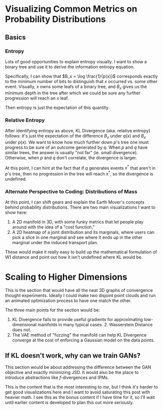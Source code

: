 # Visualizing Common Metrics on Probability Distributions

## Basics

### Entropy

Lots of good opportunities to explain entropy visually. I want to show a binary tree and use it to derive the information entropy equation.

Specifically, I can show that $B_x = \log \frac{1}{p(x)}$ corresponds exactly to the minimum number of bits to distinguish that $x$ occurred vs. some other event. Visually, $x$ owns some leafs of a binary tree, and $B_x$ gives us the minimum depth in the tree after which we could be sure any further progression will reach an $x$ leaf.

Then entropy is just the expectation of this quantity.

### Relative Entropy

After identifying entropy as above, KL Divergence (aka. relative entropy) follows: it's just the expectation of the difference $B_x$ under $q(x)$ and $B_x$ under $p(x)$. We want to know how much further down $p$'s tree one must progress to be sure of an outcome generated by $q$. When $p$ and $q$ have similar trees, the answer is usually "not far" (ie. small divergence). Otherwise, when $p$ and $q$ don't correlate, the divergence is larger.  

At this point, I can hint at the fact that if $q$ generates events $x^*$ that aren't in $p$'s tree, then no progression in the tree will reach $x^*$, so the divergence is undefined.

### Alternate Perspective to Coding: Distributions of Mass

At this point, I can shift gears and explain the Earth Mover's concepts behind probability distributions. There are two main visualizations I want to show here:
1. A 2D manifold in 3D, with some funky metrics that let people play around with the idea of a "cost function." 
2. A 2D heatmap of a joint distribution and its marginals, where users can pick a slice in one marginal and see where it ends up in the other marginal under the induced transport plan. 

These would make it really easy to build up the mathematical formulation of W1 distance and point out how it isn't undefined where KL would be.


# Scaling to Higher Dimensions

This is the section that would have all the neat 3D graphs of convergence thought experiments. Ideally I could make two disjoint point clouds and run an animated optimization process to have one match the other. 

The three main points for the section would be:
1. KL Divergence fails to provide useful gradients for approximating low-dimensional manifolds in many typical cases.
2. Wasserstein Distance does not.
3. The VAE method of "fuzzing" the manifold can help KL Divergence converge at the cost of enforcing a Gaussian model on the data points.

## If KL doesn't work, why can we train GANs?

This section would be about addressing the difference between the GAN objective and exactly minimizing JSD. It would also be the place to introduce abstractions like $f$-divergences and IPMs. 

This is the content that is the most interesting to *me*, but I think it's harder to get good visualizations here and I want to avoid saturating this post with heavier math. I see this as the bonus content if I have time for it, so I'll wait until earlier content is developed to plan this out more seriously.

